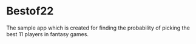 # Bestof22
The sample app which is created for finding the probability of picking the best 11 players in fantasy games. 
